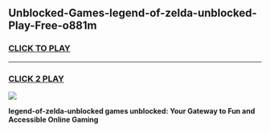 
## Unblocked-Games-legend-of-zelda-unblocked-Play-Free-o881m
<h3>
<a href="https://premium76.site?title=legend-of-zelda-unblocked&ref=21A">CLICK TO PLAY</a></h3>
<hr>

<h3>
<a href="https://premium76.site?title=legend-of-zelda-unblocked&ref=21A">CLICK 2 PLAY</a>
  
</h3>

<a href="https://premium76.site?title=legend-of-zelda-unblocked&ref=21A"><img src="https://clearcache.store/games.png"></a>


**legend-of-zelda-unblocked games unblocked: Your Gateway to Fun and Accessible Online Gaming**
